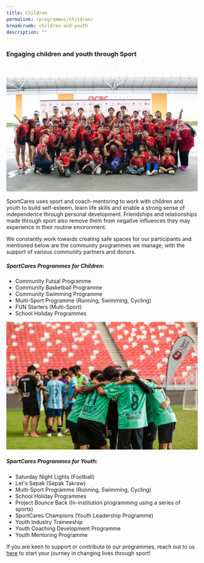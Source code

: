 ```yaml
---
title: Children
permalink: /programmes/children/
breadcrumb: children-and-youth
description: ""
---
```

### Engaging children and youth through Sport

![](/images/duathlon_2.JPG)

SportCares uses sport and coach-mentoring to work with children and youth to build self-esteem, learn life skills and enable a strong sense of independence through personal development. Friendships and relationships made through sport also remove them from negative influences they may experience in their routine environment.

We constantly work towards creating safe spaces for our participants and mentioned below are the community programmes we manage, with the support of various community partners and donors.

##### SportCares Programmes for Children:
* Community Futsal Programme
* Community Basketball Programme
* Community Swimming Programme 
* Multi-Sport Programme (Running, Swimming, Cycling) 
* FUN Starters (Multi-Sport) 
* School Holiday Programmes

![](/images/snl-2022-1.JPG)

##### SportCares Programmes for Youth:
* Saturday Night Lights (Football)
* Let's Sepak (Sepak Takraw) 
* Multi-Sport Programme (Running, Swimming, Cycling) 
* School Holiday Programmes
* Project Bounce Back (In-institution programming using a series of sports)
* SportCares Champions (Youth Leadership Programme) 
* Youth Industry Traineeship
* Youth Coaching Development Programme
* Youth Mentoring Programme

If you are keen to support or contribute to our programmes, reach out to us [here](mailto:sportcares@sport.gov.sg)  to start your journey in changing lives through sport!